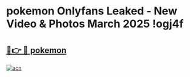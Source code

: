 # pokemon Onlyfans Leaked - New Video & Photos March 2025 !ogj4f

# <h2><a href="https://cvp9r2.iuczelnia.edu.pl?title=pokemon&ref=ogj4f">🔗👉 🔴 pokemon</a></h2>

[![acn](https://github.com/user-attachments/assets/0f9c940e-d8b0-45ae-aac7-cd30a18b3e1c)](https://cvp9r2.iuczelnia.edu.pl?title=pokemon&ref=ogj4f)

